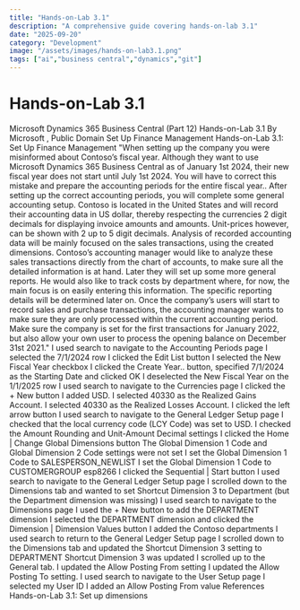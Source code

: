 ```yaml
---
title: "Hands-on-Lab 3.1"
description: "A comprehensive guide covering hands-on-lab 3.1"
date: "2025-09-20"
category: "Development"
image: "/assets/images/hands-on-lab3.1.png"
tags: ["ai","business central","dynamics","git"]
---
```


# Hands-on-Lab 3.1

Microsoft Dynamics 365 Business Central (Part 12) Hands-on-Lab 3.1 By Microsoft , Public Domain Set Up Finance Management Hands-on-Lab 3.1: Set Up Finance Management "When setting up the company you were misinformed about Contoso’s fiscal year. Although they want to use Microsoft Dynamics 365 Business Central as of January 1st 2024, their new fiscal year does not start until July 1st 2024. You will have to correct this mistake and prepare the accounting periods for the entire fiscal year.. After setting up the correct accounting periods, you will complete some general accounting setup. Contoso is located in the United States and will record their accounting data in US dollar, thereby respecting the currencies 2 digit decimals for displaying invoice amounts and amounts. Unit-prices however, can be shown with 2 up to 5 digit decimals. Analysis of recorded accounting data will be mainly focused on the sales transactions, using the created dimensions. Contoso’s accounting manager would like to analyze these sales transactions directly from the chart of accounts, to make sure all the detailed information is at hand. Later they will set up some more general reports. He would also like to track costs by department where, for now, the main focus is on easily entering this information. The specific reporting details will be determined later on. Once the company’s users will start to record sales and purchase transactions, the accounting manager wants to make sure they are only processed within the current accounting period. Make sure the company is set for the first transactions for January 2022, but also allow your own user to process the opening balance on December 31st 2021." I used search to navigate to the Accounting Periods page I selected the 7/1/2024 row I clicked the Edit List button I selected the New Fiscal Year checkbox I clicked the Create Year.. button, specified 7/1/2024 as the Starting Date and clicked OK I deselected the New Fiscal Year on the 1/1/2025 row I used search to navigate to the Currencies page I clicked the + New button I added USD. I selected 40330 as the Realized Gains Account. I selected 40330 as the Realized Losses Account. I clicked the left arrow button I used search to navigate to the General Ledger Setup page I checked that the local currency code (LCY Code) was set to USD. I checked the Amount Rounding and Unit-Amount Decimal settings I clicked the Home | Change Global Dimensions button The Global Dimension 1 Code and Global Dimension 2 Code settings were not set I set the Global Dimension 1 Code to SALESPERSON_NEWLIST I set the Global Dimension 1 Code to CUSTOMERGROUP esp8266 I clicked the Sequential | Start button I used search to navigate to the General Ledger Setup page I scrolled down to the Dimensions tab and wanted to set Shortcut Dimension 3 to Department (but the Department dimension was missing) I used search to navigate to the Dimensions page I used the + New button to add the DEPARTMENT dimension I selected the DEPARTMENT dimension and clicked the Dimension | Dimension Values button I added the Contoso departments I used search to return to the General Ledger Setup page I scrolled down to the Dimensions tab and updated the Shortcut Dimension 3 setting to DEPARTMENT Shortcut Dimension 3 was updated I scrolled up to the General tab. I updated the Allow Posting From setting I updated the Allow Posting To setting. I used search to navigate to the User Setup page I selected my User ID I added an Allow Posting From value References Hands-on-Lab 3.1: Set up dimensions
